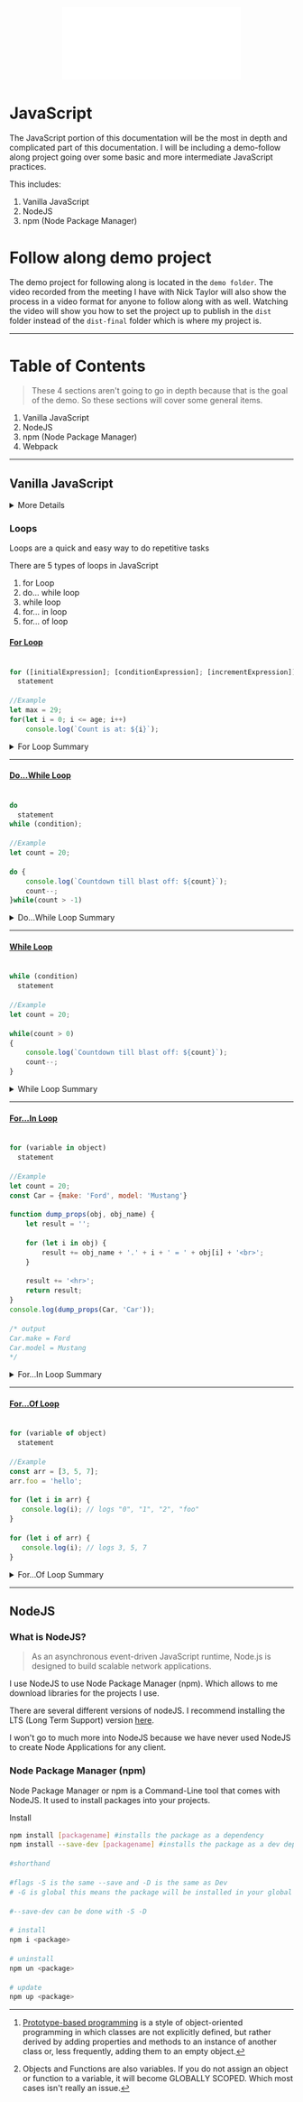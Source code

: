 <p align="center"><img src="../assets/ddinc-logo-white.svg" style="width: 33vw"></p>

# JavaScript

The JavaScript portion of this documentation will be the most in depth and complicated part of this documentation. I will be including a demo-follow along project going over some basic and more intermediate JavaScript practices. 

This includes: 

1. Vanilla JavaScript
2. NodeJS
3. npm (Node Package Manager)

# Follow along demo project

The demo project for following along is located in the `demo folder`. The video recorded from the meeting I have with Nick Taylor will also show the process in a video format for anyone to follow along with as well. Watching the video will show you how to set the project up to publish in the `dist` folder instead of the `dist-final` folder which is where my project is. 

---
# Table of Contents
>  These 4 sections aren't going to go in depth because that is the goal of the demo. So these sections will cover some general items.
1. Vanilla JavaScript
2. NodeJS
3. npm (Node Package Manager)
4. Webpack

---

## Vanilla JavaScript

<details>
<summary>More Details</summary>
This section will cover some basic ideas behind vanilla JavaScript and general variable typings.
	
What is JavaScript?
>JavaScript (JS) is a lightweight, interpreted, or just-in-time compiled programming language with first-class functions. While it is most well-known as the scripting language for Web pages, many non-browser environments also use it, such as Node.js, Apache CouchDB and Adobe Acrobat. JavaScript is a prototype-based[^1], multi-paradigm, single-threaded, dynamic language, supporting object-oriented, imperative, and declarative (e.g. functional programming) styles. Read more about JavaScript.
	
### Javascript Basics
	
We are going to over JavaScript basics. This will include variables, functions, and loops.
	
Good beginner resources.
1. [Clean Code JavaScript (GitHub Repo)](https://github.com/ryanmcdermott/clean-code-javascript)
> GitHub repo that goes over how to write clean and good code for other programmers to look at. Really good resource, especially for beginners before habits are formed. (Take it from me personally, I still go back on old habits sometimes.)
2. [You Don't Know JS (GitHub Repo)](https://github.com/getify/You-Dont-Know-JS)
> GitHub repo that contains a free book written by a Kyle Simpson, goes over the basics of JS entirely. He has other books that are written as well as a list of books hes still currently writing. His books are all free, with an option to pay if you feel like it.
	
### Basics
	
These are the basis of JavaScript and programming in general.
	
#### Var vs. Let vs. Const
	
We are going to go over the three ways to declare a variable in JavaScript.
var, let, and const.
	
But first you need to understand scope, so read the definitions on each type of scoping below.[^2]
	
<details>
<summary>Scope Definitions</summary>
<dl>
	
<dt>SCOPE</dt>
<dd>Scope essentially means where these variables are available for use. SCOPE can be defined as GLOBAL, LOCAL, and BLOCK (ES6 and up).</dd>
	
<dt>GLOBAL SCOPE</dt>
<dd>Any variable- var, let, const declared outside a block or function has global access from any script that is accessing it.</dd>
	
<dt>LOCAL SCOPE</dt>
<dd>Any variable declared inside of a function or block. But since those variables are only in the function, it means you can use that same variable name inside a different function without conflicts.</dd>
	
<dt>BLOCK SCOPE</dt>
<dd>let and const are the only variable declarations that can be in a block scope, giving the same access as if it was defined in a function as a LOCAL SCOPE.
	
This is use full for minor tasks where variables are being used for the same thing such as searching a list or the current iteration of loop where the common variable name for iteration is `i`.
</dd>
</dl>
	
</details>
	
#### Let
	
let is now preferred declaration for variables because it is more useful and you can declare variables without worry of overwriting an existing one.
> If you open the variable-declarations.js file you can use quokka to see the real-time output of these examples.
```JavaScript
//VAR DECLARATION
	
var greeter = 'hey hi';
var times = 4;
	
if (times > 3)
	var greeter = 'say Hello instead';
	
console.log(greeter); // say Hello instead
	
//LET Declaration
let greeting = 'say Hi';
if (true)
{
	let greeting = 'say Hello instead';
}
console.log(greeting);// say Hi
	```
As you can see, with var the entire variable was re-declared, in an acutal program that could create serious issues that could take a while and many hours of debugging to figure depending how big the program is.
	
But with the `let` example you see that the re-declare isn't logged because it is scoped inside the `if` block, and if there wasn't an if block there, it would create a syntax error because `let` variables cannot be re-declared.
	
#### Const
	A constant variable or `const` is a variable that holds a constant value, giving it the name. A `const` cannot be updated or re-declared. This makes `const` useful for variables that will never change their data type.
	
Most often I use `const` for arrays and objects, because its always going to stay and array or object, but the data inside will change.
	
`const` follows the same exact SCOPE rules as `let` so there is not really an example for me to show. But below I will write a quick snippet if you were to try and re-declaring it or update it.
	
``` JavaScript
const name = 'Brent';
name = 'Brett'; // error: cannot update constants.
	
const name = 'Edgar'; //error: cannot re-declare constants.
```

### Data Types
JavaScript has 9 data types, below I will list them all

```JavaScript
let age = 28 						   // Number
let integer = 3.14; 				   // Float
let name = 'brent' 					   // String
let truth = true; 					   // Boolean
let isNull = null; 					   // Null
let empty; 							   // Undefined
let fn = function(){return 'hello'};   // Function
let Person = {name: 'brent', age: 28}; // Object
let ages = [19,20,34,29,30] 		   // Array

```

### Conditionals
Conditionals are blocks of code that are executed based on a condition. Most common conditionals are `if/else` `switch` and `ternary`. I will briefly go over each one and how Null/Undefined are tested.

``` JavaScript
//If/else

if(condition)
{
	//execute code
}
else
{
	//execute code
}


//If/Else If/Else
if(condition1)
{
	//execute code
}
else if(condition2)
{
	//execute code
}
else
{
	//exectute code
}

//Switch Statement
switch(condition)
{
	case condition_1:
		//execute code
		break;
	case condition_2:
		//execute code
		break;

	default
		//execute code
		break;
}

//Ternary Statement
condition == true ? doThisIfTrue : doThisIfFalse; 
	
```

<details>
<summary>If/Else Statements</summary>
If/Else Statements
	
`If/Else` statement is the most used conditional it allows you to evaluate something and run a separate blocks of code based on whether something is `true` or `false`
	
`if/else if/else` is somewhat the same, it just allows you to evaluate more than two conditions, but personally if I need to evaluate more than two items I prefer to use a switch statement for readability.
</details>

<details>
<summary>Switch Statements</summary>
`Switch` statement is a block of code which you pass a condition to evaluate and you then have a `case` which is general a data type. For example Months in a calendar year, you would Jan-Dec as each case.
	
And when the condition matches one of the cases the block of code is ran inside that case.
	
If none of those conditions are met you can set a default clause which will run code, this would normally be some kind of log or something to indicate an error.
</details>

<details>
<summary>Ternary Operator</summary>
`Ternary` Operator takes 3 operands: a condition followed by a `?` then code to execute if the condition is true followed by `:` and then code to execute if the condition is false. 

Ternary is often used to replace short if statements that only execute one statement on each condition.
</details>

</details>

### Loops
Loops are a quick and easy way to do repetitive tasks

There are 5 types of loops in JavaScript
1. for Loop
2. do... while loop
3. while loop
4. for... in loop
5. for... of loop

#### [For Loop](https://developer.mozilla.org/en-US/docs/Web/JavaScript/Guide/Loops_and_iteration#for_statement)

``` JavaScript

for ([initialExpression]; [conditionExpression]; [incrementExpression])
  statement

//Example
let max = 29;
for(let i = 0; i <= age; i++)
	console.log(`Count is at: ${i}`);
```

<details>
	<summary>For Loop Summary</summary>
When a `for` loop executes, the following occurs:

1. The initializing expression `initialExpression`, if any, is executed. This expression usually initializes one or more loop counters, but the syntax allows an expression of any degree of complexity. This expression can also declare variables.

2. The `conditionExpression` expression is evaluated. If the value of `conditionExpression` is `true`, the loop statements execute. Otherwise, the `for` loop terminates. (If the conditionExpression expression is omitted entirely, the condition is assumed to be `true`. Be careful with this though, because you will create an infinite loop which will crash the application.)

3. The statement executes. To execute multiple statements, use a block statement `({ ... })` to group those statements.

4. If present, the update expression incrementExpression is executed.
   
5. Control returns to Step 2.
</details>

---

#### [Do...While Loop](https://developer.mozilla.org/en-US/docs/Web/JavaScript/Guide/Loops_and_iteration#do...while_statement)

``` JavaScript

do
  statement
while (condition);

//Example
let count = 20;

do {
	console.log(`Countdown till blast off: ${count}`);
	count--;
}while(count > -1)
```

<details>
<summary> Do...While Loop Summary</summary>

`statement` is always executed once before the condition is checked. (To execute multiple statements, use a block statement `({ ... })` to group those statements.)

If `condition` is `true`, the `statement` executes again. At the end of every execution, the `condition` is checked. When the `condition` is false, execution stops, and control passes to the statement following `do...while`.
</details>

---

#### [While Loop](https://developer.mozilla.org/en-US/docs/Web/JavaScript/Guide/Loops_and_iteration#while_statement)

``` JavaScript

while (condition)
  statement

//Example
let count = 20;

while(count > 0)
{
	console.log(`Countdown till blast off: ${count}`);
	count--;
}
```

<details>
<summary>While Loop Summary</summary>

If the `condition` becomes `false`, `statement` within the loop stops executing and control passes to the `statement` following the loop.

The condition test occurs before `statement` in the loop is executed. If the condition returns true, `statement` is executed and the condition is tested again. If the `condition` returns `false`, execution stops, and control is passed to the `statement` following `while`.

To execute multiple `statements`, use a block statement `({ ... })` to group those `statements`.
</details>

---

#### [For...In Loop](https://developer.mozilla.org/en-US/docs/Web/JavaScript/Guide/Loops_and_iteration#for...in_statement)

``` JavaScript

for (variable in object)
  statement

//Example
let count = 20;
const Car = {make: 'Ford', model: 'Mustang'}

function dump_props(obj, obj_name) {
	let result = '';

	for (let i in obj) {
		result += obj_name + '.' + i + ' = ' + obj[i] + '<br>';
	}

  	result += '<hr>';
  	return result;
}
console.log(dump_props(Car, 'Car'));

/* output
Car.make = Ford
Car.model = Mustang
*/
```
<details>
<summary>For...In Loop Summary</summary>

The `for...in` statement iterates a specified variable over all the enumerable properties of an object. For each distinct property, JavaScript executes the specified statements. A `for...in` statement looks as follows:
</details>

---

#### [For...Of Loop](https://developer.mozilla.org/en-US/docs/Web/JavaScript/Guide/Loops_and_iteration#for...in_statement)

``` JavaScript

for (variable of object)
  statement

//Example
const arr = [3, 5, 7];
arr.foo = 'hello';

for (let i in arr) {
   console.log(i); // logs "0", "1", "2", "foo"
}

for (let i of arr) {
   console.log(i); // logs 3, 5, 7
}
```
<details>
<summary>For...Of Loop Summary</summary>

The `for...of` statement creates a loop Iterating over iterable objects (including `Array`, `Map`, `Set`, `arguments` object and so on), invoking a custom iteration hook with statements to be executed for the value of each distinct property.
</details>

----

[^1]: [Prototype-based programming](https://developer.mozilla.org/en-US/docs/Glossary/Prototype-based_programming) is a style of object-oriented programming in which classes are not explicitly defined, but rather derived by adding properties and methods to an instance of another class or, less frequently, adding them to an empty object.
[^2]: Objects and Functions are also variables. If you do not assign an object or function to a variable, it will become GLOBALLY SCOPED. Which most cases isn't really an issue.

## NodeJS

### What is NodeJS?
>As an asynchronous event-driven JavaScript runtime, Node.js is designed to build scalable network applications.

I use NodeJS to use Node Package Manager (npm). Which allows to me download libraries for the projects I use.

There are several different versions of nodeJS. I recommend installing the LTS (Long Term Support) version [here](https://nodejs.org/en/download/). 

I won't go to much more into NodeJS because we have never used NodeJS to create Node Applications for any client.

### Node Package Manager (npm)
Node Package Manager or npm is a Command-Line tool that comes with NodeJS. It used to install packages into your projects. 

Install
```bash session
npm install [packagename] #installs the package as a dependency
npm install --save-dev [packagename] #installs the package as a dev dependency

#shorthand

#flags -S is the same --save and -D is the same as Dev
# -G is global this means the package will be installed in your global folder where nodeJS is installed compared to the project folder.

#--save-dev can be done with -S -D

# install
npm i <package>

# uninstall
npm un <package>

# update
npm up <package>
```
